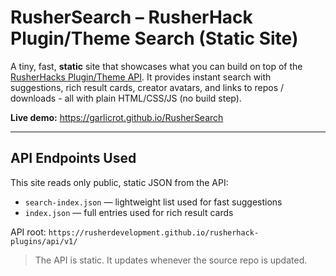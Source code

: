 # RusherSearch – RusherHack Plugin/Theme Search (Static Site)

A tiny, fast, **static** site that showcases what you can build on top of the
[RusherHacks Plugin/Theme API](https://rusherdevelopment.github.io/rusherhack-plugins/api/v1/).
It provides instant search with suggestions, rich result cards, creator avatars,
and links to repos / downloads - all with plain HTML/CSS/JS (no build step).

**Live demo:** https://garlicrot.github.io/RusherSearch

---

## API Endpoints Used

This site reads only public, static JSON from the API:

- `search-index.json` — lightweight list used for fast suggestions  
- `index.json` — full entries used for rich result cards

API root: `https://rusherdevelopment.github.io/rusherhack-plugins/api/v1/`

> The API is static. It updates whenever the source repo is updated.

